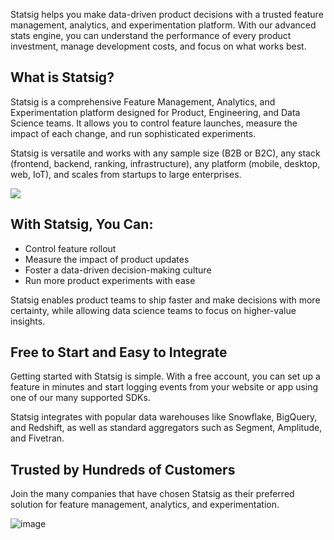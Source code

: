 Statsig helps you make data-driven product decisions with a trusted feature management, analytics, and experimentation platform. With our advanced stats engine, you can understand the performance of every product investment, manage development costs, and focus on what works best.

## What is Statsig?

Statsig is a comprehensive Feature Management, Analytics, and Experimentation platform designed for Product, Engineering, and Data Science teams. It allows you to control feature launches, measure the impact of each change, and run sophisticated experiments.

Statsig is versatile and works with any sample size (B2B or B2C), any stack (frontend, backend, ranking, infrastructure), any platform (mobile, desktop, web, IoT), and scales from startups to large enterprises.

<kbd>
 <img src="https://github.com/statsig-io/.github/assets/74588208/a4443d0c-5de8-4f41-8a27-da4c478a3e07" />
</kbd>

## With Statsig, You Can:

- Control feature rollout
- Measure the impact of product updates
- Foster a data-driven decision-making culture
- Run more product experiments with ease

Statsig enables product teams to ship faster and make decisions with more certainty, while allowing data science teams to focus on higher-value insights.

## Free to Start and Easy to Integrate

Getting started with Statsig is simple. With a free account, you can set up a feature in minutes and start logging events from your website or app using one of our many supported SDKs.

Statsig integrates with popular data warehouses like Snowflake, BigQuery, and Redshift, as well as standard aggregators such as Segment, Amplitude, and Fivetran.

## Trusted by Hundreds of Customers

Join the many companies that have chosen Statsig as their preferred solution for feature management, analytics, and experimentation.

![image](https://github.com/statsig-io/.github/assets/74588208/99d5b338-ce5d-4bf1-985c-0f0f30a19d3b)

